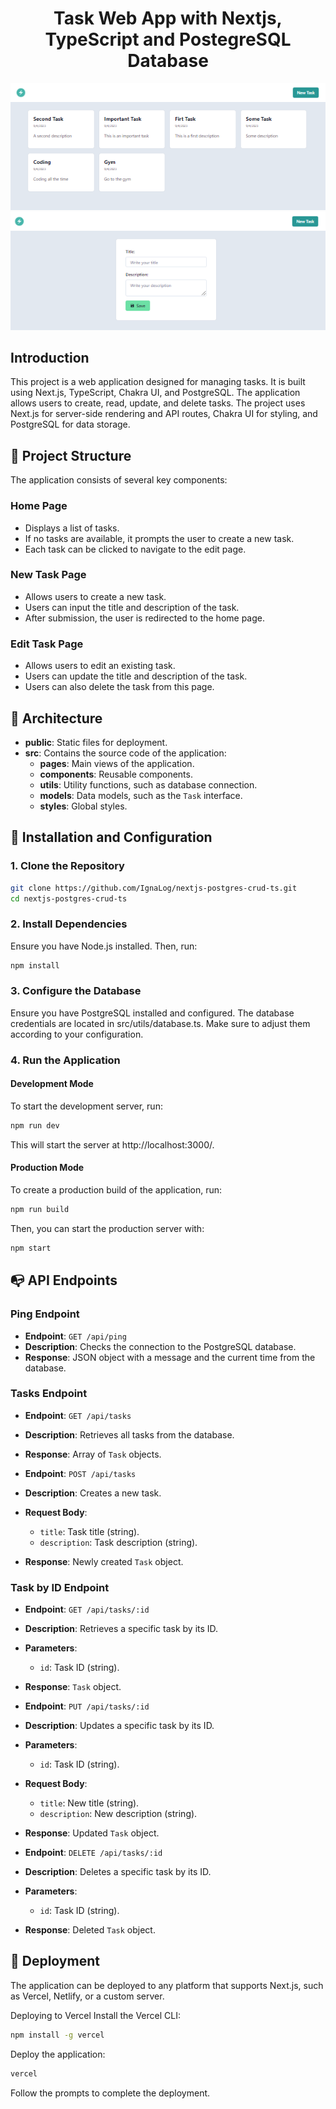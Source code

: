 <h1 align="center">Task Web App with Nextjs, TypeScript and PostegreSQL Database</h1>

<div align="center">

![](./public/nextjs-postgres-crud-ts-home.png)
![](./public/nextjs-postgres-crud-ts-form.png)

</div>

## Introduction

This project is a web application designed for managing tasks. It is built using Next.js, TypeScript, Chakra UI, and PostgreSQL. The application allows users to create, read, update, and delete tasks. The project uses Next.js for server-side rendering and API routes, Chakra UI for styling, and PostgreSQL for data storage.

## 🔬 Project Structure

The application consists of several key components:

### Home Page

- Displays a list of tasks.
- If no tasks are available, it prompts the user to create a new task.
- Each task can be clicked to navigate to the edit page.

### New Task Page

- Allows users to create a new task.
- Users can input the title and description of the task.
- After submission, the user is redirected to the home page.

### Edit Task Page

- Allows users to edit an existing task.
- Users can update the title and description of the task.
- Users can also delete the task from this page.

## 📐 Architecture

- **public**: Static files for deployment.
- **src**: Contains the source code of the application:
  - **pages**: Main views of the application.
  - **components**: Reusable components.
  - **utils**: Utility functions, such as database connection.
  - **models**: Data models, such as the `Task` interface.
  - **styles**: Global styles.

## 🔨 Installation and Configuration

### 1. Clone the Repository

```bash
git clone https://github.com/IgnaLog/nextjs-postgres-crud-ts.git
cd nextjs-postgres-crud-ts
```

### 2. Install Dependencies

Ensure you have Node.js installed. Then, run:

```bash
npm install
```

### 3. Configure the Database

Ensure you have PostgreSQL installed and configured. The database credentials are located in src/utils/database.ts. Make sure to adjust them according to your configuration.

### 4. Run the Application

#### Development Mode

To start the development server, run:

```bash
npm run dev
```

This will start the server at http://localhost:3000/.

#### Production Mode

To create a production build of the application, run:

```bash
npm run build
```

Then, you can start the production server with:

```bash
npm start
```

## 📭 API Endpoints

### Ping Endpoint

- **Endpoint**: `GET /api/ping`
- **Description**: Checks the connection to the PostgreSQL database.
- **Response**: JSON object with a message and the current time from the database.

### Tasks Endpoint

- **Endpoint**: `GET /api/tasks`
- **Description**: Retrieves all tasks from the database.
- **Response**: Array of `Task` objects.

- **Endpoint**: `POST /api/tasks`
- **Description**: Creates a new task.
- **Request Body**:
  - `title`: Task title (string).
  - `description`: Task description (string).
- **Response**: Newly created `Task` object.

### Task by ID Endpoint

- **Endpoint**: `GET /api/tasks/:id`
- **Description**: Retrieves a specific task by its ID.
- **Parameters**:
  - `id`: Task ID (string).
- **Response**: `Task` object.

- **Endpoint**: `PUT /api/tasks/:id`
- **Description**: Updates a specific task by its ID.
- **Parameters**:
  - `id`: Task ID (string).
- **Request Body**:
  - `title`: New title (string).
  - `description`: New description (string).
- **Response**: Updated `Task` object.

- **Endpoint**: `DELETE /api/tasks/:id`
- **Description**: Deletes a specific task by its ID.
- **Parameters**:
  - `id`: Task ID (string).
- **Response**: Deleted `Task` object.

## 🚀 Deployment

The application can be deployed to any platform that supports Next.js, such as Vercel, Netlify, or a custom server.

Deploying to Vercel
Install the Vercel CLI:

```bash
npm install -g vercel
```

Deploy the application:

```bash
vercel
```

Follow the prompts to complete the deployment.
